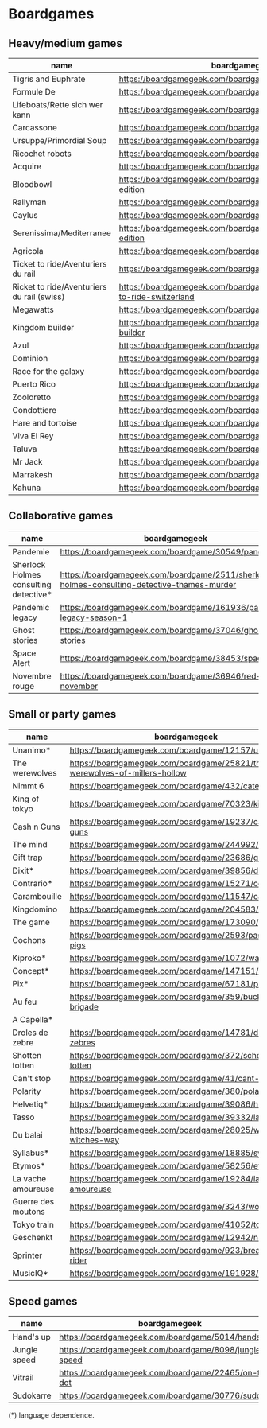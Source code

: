 Boardgames
==========


## Heavy/medium games
| name                                       | boardgamegeek                                                                 |
|--------------------------------------------|-------------------------------------------------------------------------------|
| Tigris and Euphrate                        | https://boardgamegeek.com/boardgame/42/tigris-euphrates                       |
| Formule De                                 | https://boardgamegeek.com/boardgame/37904/formula-d                           |
| Lifeboats/Rette sich wer kann              | https://boardgamegeek.com/boardgame/249/lifeboats                             |
| Carcassone                                 | https://boardgamegeek.com/boardgame/822/carcassonne                           |
| Ursuppe/Primordial Soup                    | https://boardgamegeek.com/boardgame/124/primordial-soup                       |
| Ricochet robots                            | https://boardgamegeek.com/boardgame/51/ricochet-robots                        |
| Acquire                                    | https://boardgamegeek.com/boardgame/5/acquire                                 |
| Bloodbowl                                  | https://boardgamegeek.com/boardgame/712/blood-bowl-third-edition              |
| Rallyman                                   | https://boardgamegeek.com/boardgame/60435/rallyman                            |
| Caylus                                     | https://boardgamegeek.com/boardgame/18602/caylus                              |
| Serenissima/Mediterranee                   | https://boardgamegeek.com/boardgame/232/serenissima-first-edition             |
| Agricola                                   | https://boardgamegeek.com/boardgame/31260/agricola                            |
| Ticket to ride/Aventuriers du rail         | https://boardgamegeek.com/boardgame/9209/ticket-to-ride                       |
| Ricket to ride/Aventuriers du rail (swiss) | https://boardgamegeek.com/boardgameexpansion/30746/ticket-to-ride-switzerland |
| Megawatts                                  | https://boardgamegeek.com/boardgame/39336/megawatts                           |
| Kingdom builder                            | https://boardgamegeek.com/boardgame/107529/kingdom-builder                    |
| Azul                                       | https://boardgamegeek.com/boardgame/230802/azul                               |
| Dominion                                   | https://boardgamegeek.com/boardgame/36218/dominion                            |
| Race for the galaxy                        | https://boardgamegeek.com/boardgame/28143/race-galaxy                         |
| Puerto Rico                                | https://boardgamegeek.com/boardgame/3076/puerto-rico                          |
| Zooloretto                                 | https://boardgamegeek.com/boardgame/27588/zooloretto                          |
| Condottiere                                | https://boardgamegeek.com/boardgame/112/condottiere                           |
| Hare and tortoise                          | https://boardgamegeek.com/boardgame/361/hare-tortoise                         |
| Viva El Rey                                | https://boardgamegeek.com/boardgame/7806/king-me                              |
| Taluva                                     | https://boardgamegeek.com/boardgame/24508/taluva                              |
| Mr Jack                                    | https://boardgamegeek.com/boardgame/21763/mr-jack                             |
| Marrakesh                                  | https://boardgamegeek.com/boardgame/29223/marrakech                           |
| Kahuna                                     | https://boardgamegeek.com/boardgame/394/kahuna                                |

## Collaborative games
| name                                  | boardgamegeek                                                                               |
|---------------------------------------|---------------------------------------------------------------------------------------------|
| Pandemie                              | https://boardgamegeek.com/boardgame/30549/pandemic                                          |
| Sherlock Holmes consulting detective* | https://boardgamegeek.com/boardgame/2511/sherlock-holmes-consulting-detective-thames-murder |
| Pandemic legacy                       | https://boardgamegeek.com/boardgame/161936/pandemic-legacy-season-1                         |
| Ghost stories                         | https://boardgamegeek.com/boardgame/37046/ghost-stories                                     |
| Space Alert                           | https://boardgamegeek.com/boardgame/38453/space-alert                                       |
| Novembre rouge                        | https://boardgamegeek.com/boardgame/36946/red-november                                      |
## Small or party games
| name               | boardgamegeek                                                              |
|--------------------|----------------------------------------------------------------------------|
| Unanimo*           | https://boardgamegeek.com/boardgame/12157/unanimo                          |
| The werewolves     | https://boardgamegeek.com/boardgame/25821/the-werewolves-of-millers-hollow |
| Nimmt 6            | https://boardgamegeek.com/boardgame/432/category-5                         |
| King of tokyo      | https://boardgamegeek.com/boardgame/70323/king-tokyo                       |
| Cash n Guns        | https://boardgamegeek.com/boardgame/19237/cash-n-guns                      |
| The mind           | https://boardgamegeek.com/boardgame/244992/mind                            |
| Gift trap          | https://boardgamegeek.com/boardgame/23686/gifttrap                         |
| Dixit*             | https://boardgamegeek.com/boardgame/39856/dixit                            |
| Contrario*         | https://boardgamegeek.com/boardgame/15271/contrario                        |
| Carambouille       | https://boardgamegeek.com/boardgame/11547/carambouille                     |
| Kingdomino         | https://boardgamegeek.com/boardgame/204583/kingdomino                      |
| The game           | https://boardgamegeek.com/boardgame/173090/game                            |
| Cochons            | https://boardgamegeek.com/boardgame/2593/pass-the-pigs                     |
| Kiproko*           | https://boardgamegeek.com/boardgame/1072/watn-dat                          |
| Concept*           | https://boardgamegeek.com/boardgame/147151/concept                         |
| Pix*               | https://boardgamegeek.com/boardgame/67181/pix                              |
| Au feu             | https://boardgamegeek.com/boardgame/359/bucket-brigade                     |
| A Capella*         |                                                                            |
| Droles de zebre    | https://boardgamegeek.com/boardgame/14781/droles-de-zebres                 |
| Shotten totten     | https://boardgamegeek.com/boardgame/372/schotten-totten                    |
| Can't stop         | https://boardgamegeek.com/boardgame/41/cant-stop                           |
| Polarity           | https://boardgamegeek.com/boardgame/380/polarity                           |
| Helvetiq*          | https://boardgamegeek.com/boardgame/39086/helvetiq                         |
| Tasso              | https://boardgamegeek.com/boardgame/39332/lakota                           |
| Du balai           | https://boardgamegeek.com/boardgame/28025/wicked-witches-way               |
| Syllabus*          | https://boardgamegeek.com/boardgame/18885/syllabus                         |
| Etymos*            | https://boardgamegeek.com/boardgame/58256/etymos                           |
| La vache amoureuse | https://boardgamegeek.com/boardgame/19284/la-vache-amoureuse               |
| Guerre des moutons | https://boardgamegeek.com/boardgame/3243/wooly-bully                       |
| Tokyo train        | https://boardgamegeek.com/boardgame/41052/tokyo-train                      |
| Geschenkt          | https://boardgamegeek.com/boardgame/12942/no-thanks                        |
| Sprinter           | https://boardgamegeek.com/boardgame/923/breakaway-rider                    |
| MusicIQ*           | https://boardgamegeek.com/boardgame/191928/musiciq                         |
## Speed games
| name         | boardgamegeek                                         |
|--------------|-------------------------------------------------------|
| Hand's up    | https://boardgamegeek.com/boardgame/5014/hands-up     |
| Jungle speed | https://boardgamegeek.com/boardgame/8098/jungle-speed |
| Vitrail      | https://boardgamegeek.com/boardgame/22465/on-the-dot  |
| Sudokarre    | https://boardgamegeek.com/boardgame/30776/sudokarre   |

(*) language dependence.

